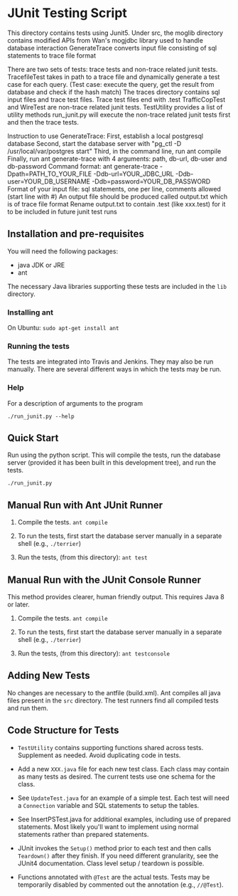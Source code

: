 # JUnit Testing Script

This directory contains tests using Junit5.
Under src, the moglib directory contains modified APIs from Wan's mogjdbc library 
used to handle database interaction
GenerateTrace converts input file consisting of sql statements to trace file format

There are two sets of tests: trace tests and non-trace related junit tests.
TracefileTest takes in path to a trace file and dynamically generate a test case
for each query. (Test case: execute the query, get the result from database and
check if the hash match)
The traces directory contains sql input files and trace test files.
Trace test files end with .test
TrafficCopTest and WireTest are non-trace related junit tests.
TestUtility provides a list of utility methods
run_junit.py will execute the non-trace related junit tests first and then the trace tests.

Instruction to use GenerateTrace:
First, establish a local postgresql database
Second, start the database server with "pg_ctl -D /usr/local/var/postgres start"
Third, in the command line, run ant compile
Finally, run ant generate-trace with 4 arguments: path, db-url, db-user and db-password
Command format: ant generate-trace -Dpath=PATH_TO_YOUR_FILE
 -Ddb-url=YOUR_JDBC_URL -Ddb-user=YOUR_DB_USERNAME -Ddb=password=YOUR_DB_PASSWORD
Format of your input file: sql statements, one per line, comments allowed (start line with #)
An output file should be produced called output.txt which is of trace file format
Rename output.txt to contain .test (like xxx.test) for it to be included in 
future junit test runs

## Installation and pre-requisites

You will need the following packages:
* java JDK or JRE
* ant

The necessary Java libraries supporting these tests are included in the `lib` directory.

### Installing ant

On Ubuntu:
`sudo apt-get install ant`

### Running the tests

The tests are integrated into Travis and Jenkins. They may also be run manually.
There are several different ways in which the tests may be run.

### Help
For a description of arguments to the program

`./run_junit.py --help`


## Quick Start

Run using the python script. This will compile the tests, run the database server (provided it has 
been built in this development tree), and run the tests.

`./run_junit.py`


## Manual Run with Ant JUnit Runner

1. Compile the tests.
   `ant compile`

2. To run the tests, first start the database server manually in a separate shell (e.g., `./terrier`)

3. Run the tests, (from this directory):
   `ant test`

## Manual Run with the JUnit Console Runner
This method provides clearer, human friendly output. This requires Java 8 or later.

1. Compile the tests.
   `ant compile`

2. To run the tests, first start the database server manually in a separate shell (e.g., `./terrier`)

3. Run the tests, (from this directory):
   `ant testconsole`

## Adding New Tests

No changes are necessary to the antfile (build.xml). Ant compiles all java files present in 
the `src` directory. The test runners find all compiled tests and run them.

## Code Structure for Tests

* `TestUtility` contains supporting functions shared across tests. Supplement as needed. Avoid duplicating code in tests.

* Add a new `XXX.java` file for each new test class. Each class may contain as many tests as desired. The current tests use one schema for the class.

* See `UpdateTest.java` for an example of a simple test. Each test will need a `Connection`
  variable and SQL statements to setup the tables.

* See InsertPSTest.java for additional examples, including use of prepared statements. 
  Most likely you'll want to implement using normal statements rather than prepared statements.

* JUnit invokes the `Setup()` method prior to each test and then calls `Teardown()` after they
  finish. If you need different granularity, see the JUnit4 documentation. Class
  level setup / teardown is possible.

* Functions annotated with `@Test` are the actual tests. 
  Tests may be temporarily disabled by commented out the annotation (e.g., `//@Test`).


